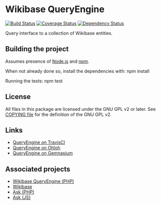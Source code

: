 # Wikibase QueryEngine

[![Build Status](https://secure.travis-ci.org/JeroenDeDauw/QueryEngine.png?branch=master)](http://travis-ci.org/JeroenDeDauw/QueryEngine)
[![Coverage Status](https://coveralls.io/repos/JeroenDeDauw/QueryEngine/badge.png?branch=master)](https://coveralls.io/r/JeroenDeDauw/QueryEngine?branch=master)
[![Dependency Status](https://gemnasium.com/JeroenDeDauw/QueryEngine.png)](https://gemnasium.com/JeroenDeDauw/QueryEngine)

Query interface to a collection of Wikibase entities.

## Building the project

Assumes presence of [Node.js](http://nodejs.org/)
and [npm](https://npmjs.org/).

When not already done so, install the dependencies with: npm install

Running the tests: npm test

## License

All files in this package are licensed under the GNU GPL v2 or later.
See [COPYING file](COPYING) for the definition of the GNU GPL v2.

## Links

* [QueryEngine on TravisCI](https://travis-ci.org/JeroenDeDauw/QueryEngine)
* [QueryEngine on Ohloh](https://www.ohloh.net/p/QueryEngineJS)
* [QueryEngine on Gemnasium](https://travis-ci.org/JeroenDeDauw/QueryEngine)

## Associated projects

* [Wikibase QueryEngine (PHP)](https://github.com/wikimedia/mediawiki-extensions-WikibaseQueryEngine)
* [Wikibase](https://www.mediawiki.org/wiki/Wikibase)
* [Ask (PHP)](https://github.com/wikimedia/mediawiki-extensions-Ask)
* [Ask (JS)](https://github.com/JeroenDeDauw/AskJS)

